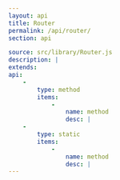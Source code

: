 ```yaml
---
layout: api
title: Router
permalink: /api/router/
section: api

source: src/library/Router.js
description: |
extends:
api:
    -
        type: method
        items:
            -
                name: method
                desc: |
    -
        type: static
        items:
            -
                name: method
                desc: |
---
```

